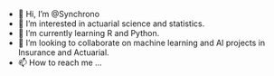- 👋 Hi, I’m @Synchrono
- 👀 I’m interested in actuarial science and statistics.
- 🌱 I’m currently learning R and Python.
- 💞️ I’m looking to collaborate on machine learning and AI projects in Insurance and Actuarial. 
- 📫 How to reach me ...

<!---
Synchrono/Synchrono is a ✨ special ✨ repository because its `README.md` (this file) appears on your GitHub profile.
You can click the Preview link to take a look at your changes.
--->
